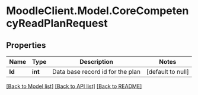 # MoodleClient.Model.CoreCompetencyReadPlanRequest

## Properties

Name | Type | Description | Notes
------------ | ------------- | ------------- | -------------
**Id** | **int** | Data base record id for the plan | [default to null]

[[Back to Model list]](../README.md#documentation-for-models) [[Back to API list]](../README.md#documentation-for-api-endpoints) [[Back to README]](../README.md)

